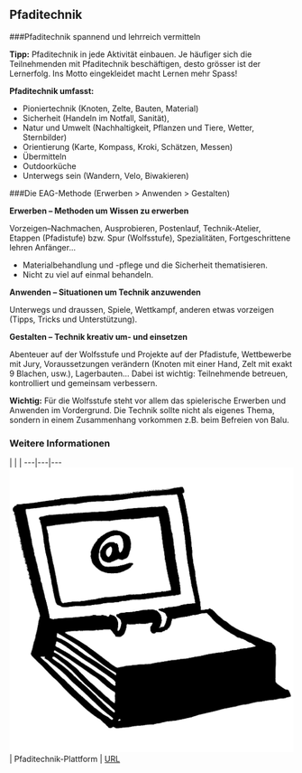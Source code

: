 Pfaditechnik
----

###Pfaditechnik spannend und lehrreich vermitteln

**Tipp:** Pfaditechnik in jede Aktivität einbauen. Je häufiger sich die Teilnehmenden mit Pfaditechnik beschäftigen, desto grösser ist der Lernerfolg. Ins Motto eingekleidet macht Lernen mehr Spass!

**Pfaditechnik umfasst:** 

- Pioniertechnik (Knoten, Zelte, Bauten, Material)
- Sicherheit (Handeln im Notfall, Sanität),
- Natur und Umwelt (Nachhaltigkeit, Pflanzen und Tiere, Wetter, Sternbilder)
- Orientierung (Karte, Kompass, Kroki, Schätzen, Messen)
- Übermitteln
- Outdoorküche
- Unterwegs sein (Wandern, Velo, Biwakieren)

###Die EAG-Methode (Erwerben > Anwenden > Gestalten)

**Erwerben – Methoden um Wissen zu erwerben**

Vorzeigen–Nachmachen, Ausprobieren, Postenlauf, Technik-Atelier, Etappen (Pfadistufe) bzw. Spur (Wolfsstufe), Spezialitäten, Fortgeschrittene lehren Anfänger...

- Materialbehandlung und -pflege und die Sicherheit thematisieren.
- Nicht zu viel auf einmal behandeln.

**Anwenden – Situationen um Technik anzuwenden**

Unterwegs und draussen, Spiele, Wettkampf, anderen etwas vorzeigen (Tipps, Tricks und Unterstützung).

**Gestalten – Technik kreativ um- und einsetzen**

Abenteuer auf der Wolfsstufe und Projekte auf der Pfadistufe, Wettbewerbe mit Jury, Voraussetzungen verändern (Knoten mit einer Hand, Zelt mit exakt 9 Blachen, usw.), Lagerbauten...
Dabei ist wichtig: Teilnehmende betreuen, kontrolliert und gemeinsam verbessern. 

**Wichtig:** Für die Wolfsstufe steht vor allem das spielerische Erwerben und Anwenden im Vordergrund. Die Technik sollte nicht als eigenes Thema, sondern in einem Zusammenhang vorkommen z.B. beim Befreien von Balu.





### Weitere Informationen
 | | |
 ---|---|---
 ![Inhalte](Piktos/Pikto_www.tif) | Pfaditechnik-Plattform | [URL](http://pfaditechnik.pbs.ch)